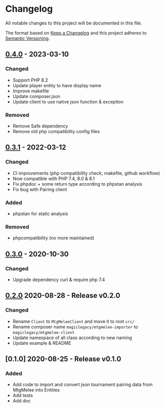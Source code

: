 # Changelog
All notable changes to this project will be documented in this file.

The format based on [Keep a Changelog](http://keepachangelog.com/en/1.0.0/)
and this project adheres to [Semantic Versioning](http://semver.org/spec/v2.0.0.html).

## [0.4.0] - 2023-03-10
[0.4.0]: https://github.com/MagicLegacy/mtgmelee-client/compare/0.3.1...0.4.0
### Changed
- Support PHP 8.2
- Update player entity to have display name
- Improve makefile
- Update composer.json
- Update client to use native json function & exception
### Removed
- Remove Safe dependency
- Remove old php compatibility config files


## [0.3.1] - 2022-03-12
[0.3.1]: https://github.com/MagicLegacy/mtgmelee-client/compare/0.3.0...0.3.1
### Changed
 * CI improvements (php compatibility check, makefile, github workflow)
 * Now compatible with PHP 7.4, 8.0 & 8.1
 * Fix phpdoc + some return type according to phpstan analysis
 * Fix bug with Pairing client
### Added
 * phpstan for static analysis
### Removed
 * phpcompatibility (no more maintained)

## [0.3.0] - 2020-10-30
[0.3.0]: https://github.com/MagicLegacy/mtgmelee-client/compare/0.2.0...0.3.0
### Changed
 * Upgrade dependency curl & require php 7.4


## [0.2.0] 2020-08-28 - Release v0.2.0
[0.2.0]: https://github.com/MagicLegacy/mtgmelee-client/compare/0.1.0...0.2.0
### Changed
 * Rename `Client` to `MtgMeleeClient` and move it to root `src/`
 * Rename composer name `magiclegacy/mtgmelee-importer` to `magiclegacy/mtgmelee-client`
 * Update namespace of all class according to new naming
 * Update example & README

## [0.1.0] 2020-08-25 - Release v0.1.0
### Added
 * Add code to import and convert json tournament pairing data from MtgMelee into Entities
 * Add tests
 * Add doc
